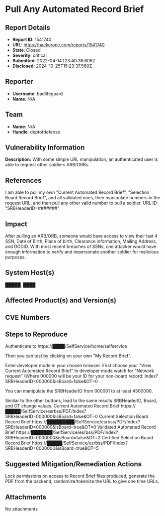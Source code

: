 # Pull Any Automated Record Brief

## Report Details
- **Report ID**: 1541740
- **URL**: https://hackerone.com/reports/1541740
- **State**: Closed
- **Severity**: critical
- **Submitted**: 2022-04-14T23:40:36.606Z
- **Disclosed**: 2024-10-25T15:23:37.560Z

## Reporter
- **Username**: badlifeguard
- **Name**: N/A

## Team
- **Name**: N/A
- **Handle**: deptofdefense

## Vulnerability Information
**Description:** With some simple URL manipulation, an authenticated user is able to request other soldiers ARB/ORBs. 

## References
I am able to pull my own "Current Automated Record Brief", "Selection Board Record Brief", and all validated ones, then manipulate numbers in the request URL, and then pull any other valid number to pull a soldier. URL ID: "SRBHeaderID=#######"

## Impact

After pulling an ARB/ORB, someone would have access to view their last 4 SSN, Date of Birth, Place of birth, Clearance information, Mailing Address, and DODID. With most recent breaches of SSNs, one attacker would have enough information to verify and impersonate another soldier for malicious purposes.

## System Host(s)
█████, ████

## Affected Product(s) and Version(s)


## CVE Numbers


## Steps to Reproduce
Authenticate to https://████/SelfService/home/selfservice

Then you can test by clicking on your own "My Record Brief".

Enter developer mode in your chosen browser. 
First choose your "View Current Automated Record Brief"
In developer mode watch for "Network request" (Where 000000 will be your ID for your non-board record:  Index?SRBHeaderID=000000&isBoard=false&OT=0

You can manipulate the SRBHeaderID from 000001 to at least 4500000.

Similar to the other buttons, lead to the same results SRBHeaderID, Board, and OT change values.
Current Automated Record Brief
https://█████/SelfService/esrbss/PDF/Index?SRBHeaderID=000000&isBoard=false&OT=0
Current Selection Board Record Brief
https://█████████/SelfService/esrbss/PDF/Index?SRBHeaderID=000000&isBoard=true&OT=0
Validated Automated Record Brief
https://███████/SelfService/esrbss/PDF/Index?SRBHeaderID=0000000&isBoard=false&OT=2
Certified Selection Board Record Brief
https://█████/SelfService/esrbss/PDF/Index?SRBHeaderID=0000000&isBoard=true&OT=5

## Suggested Mitigation/Remediation Actions
Lock permissions on access to Record Brief files produced, generate the PDF from the backend, randomize/tokenize the URL to give one time URLs.



## Attachments
No attachments
